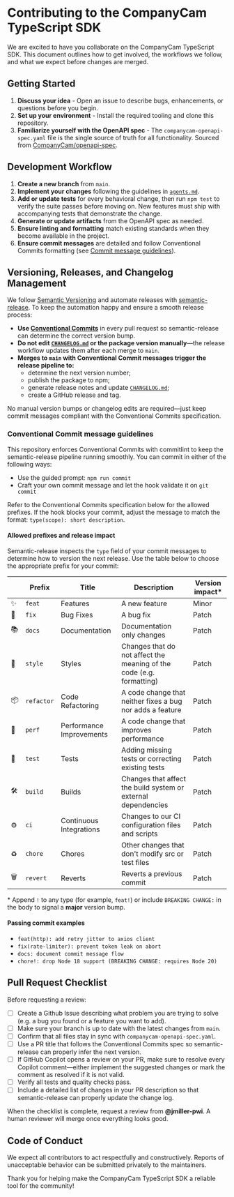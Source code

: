 # Contributing to the CompanyCam TypeScript SDK

We are excited to have you collaborate on the CompanyCam TypeScript SDK. This document outlines how to get involved, the workflows we follow, and what we expect before changes are merged.

## Getting Started

1. **Discuss your idea** - Open an issue to describe bugs, enhancements, or questions before you begin.
2. **Set up your environment** - Install the required tooling and clone this repository.
3. **Familiarize yourself with the OpenAPI spec** - The `companycam-openapi-spec.yaml` file is the single source of truth for all functionality. Sourced from [CompanyCam/openapi-spec](https://github.com/CompanyCam/openapi-spec).

## Development Workflow

1. **Create a new branch** from `main`.
2. **Implement your changes** following the guidelines in [`agents.md`](agents.md).
3. **Add or update tests** for every behavioral change, then run `npm test` to verify the suite passes before moving on. New features must ship with accompanying tests that demonstrate the change.
4. **Generate or update artifacts** from the OpenAPI spec as needed.
5. **Ensure linting and formatting** match existing standards when they become available in the project.
6. **Ensure commit messages** are detailed and follow Conventional Commits formatting (see [Commit message guidelines](#commit-message-guidelines)).

## Versioning, Releases, and Changelog Management

We follow [Semantic Versioning](https://semver.org/) and automate releases with [semantic-release](https://semantic-release.gitbook.io/semantic-release/). To keep the automation happy and ensure a smooth release process:

- **Use [Conventional Commits](https://www.conventionalcommits.org/en/v1.0.0/)** in every pull request so semantic-release can determine the correct version bump.
- **Do not edit [`CHANGELOG.md`](CHANGELOG.md) or the package version manually**—the release workflow updates them after each merge to `main`.
- **Merges to `main` with Conventional Commit messages trigger the release pipeline to:**
  - determine the next version number;
  - publish the package to npm;
  - generate release notes and update [`CHANGELOG.md`](CHANGELOG.md);
  - create a GitHub release and tag.

No manual version bumps or changelog edits are required—just keep commit messages compliant with the Conventional Commits specification.

### Conventional Commit message guidelines

This repository enforces Conventional Commits with commitlint to keep the semantic-release pipeline running smoothly. You can commit in either of the following ways:

- Use the guided prompt: `npm run commit`
- Craft your own commit message and let the hook validate it on `git commit`

Refer to the Conventional Commits specification below for the allowed prefixes. If the hook blocks your commit, adjust the message to match the format: `type(scope): short description`.

#### Allowed prefixes and release impact

Semantic-release inspects the `type` field of your commit messages to determine how to version the next release. Use the table below to choose the appropriate prefix for your commit:

|     | Prefix     | Title                    | Description                                                          | Version impact\* |
| --- | ---------- | ------------------------ | -------------------------------------------------------------------- | ---------------- |
| ✨  | `feat`     | Features                 | A new feature                                                        | Minor            |
| 🐛  | `fix`      | Bug Fixes                | A bug fix                                                            | Patch            |
| 📚  | `docs`     | Documentation            | Documentation only changes                                           | Patch            |
| 💎  | `style`    | Styles                   | Changes that do not affect the meaning of the code (e.g. formatting) | Patch            |
| 📦  | `refactor` | Code Refactoring         | A code change that neither fixes a bug nor adds a feature            | Patch            |
| 🚀  | `perf`     | Performance Improvements | A code change that improves performance                              | Patch            |
| 🚨  | `test`     | Tests                    | Adding missing tests or correcting existing tests                    | Patch            |
| 🛠   | `build`    | Builds                   | Changes that affect the build system or external dependencies        | Patch            |
| ⚙️  | `ci`       | Continuous Integrations  | Changes to our CI configuration files and scripts                    | Patch            |
| ♻️  | `chore`    | Chores                   | Other changes that don't modify src or test files                    | Patch            |
| 🗑   | `revert`   | Reverts                  | Reverts a previous commit                                            | Patch            |

\* Append `!` to any type (for example, `feat!`) or include `BREAKING CHANGE:` in the body to signal a **major** version bump.

#### Passing commit examples

- `feat(http): add retry jitter to axios client`
- `fix(rate-limiter): prevent token leak on abort`
- `docs: document commit message flow`
- `chore!: drop Node 18 support (BREAKING CHANGE: requires Node 20)`

## Pull Request Checklist

Before requesting a review:

- [ ] Create a Github Issue describing what problem you are trying to solve (e.g. a bug you found or a feature you want to add).
- [ ] Make sure your branch is up to date with the latest changes from `main`.
- [ ] Confirm that all files stay in sync with `companycam-openapi-spec.yaml`.
- [ ] Use a PR title that follows the Conventional Commits spec so semantic-release can properly infer the next version.
- [ ] If GitHub Copilot opens a review on your PR, make sure to resolve every Copilot comment—either implement the suggested changes or mark the comment as resolved if it is not valid.
- [ ] Verify all tests and quality checks pass.
- [ ] Include a detailed list of changes in your PR description so that semantic-release can properly update the change log.

When the checklist is complete, request a review from **@jmiller-pwi**. A human reviewer will merge once everything looks good.

## Code of Conduct

We expect all contributors to act respectfully and constructively. Reports of unacceptable behavior can be submitted privately to the maintainers.

Thank you for helping make the CompanyCam TypeScript SDK a reliable tool for the community!

